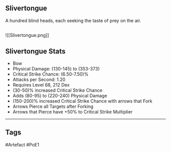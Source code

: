 ## Slivertongue
A hundred blind heads, each seeking the taste of prey on the air.
##
![[Slivertongue.png]]
## Slivertongue Stats
- Bow
- Physical Damage: (130-145) to (353-373)
- Critical Strike Chance: (6.50-7.50)%
- Attacks per Second: 1.20
- Requires Level 68, 212 Dex
- (30-50)% increased Critical Strike Chance
- Adds (80-95) to (220-240) Physical Damage
- (150-200)% increased Critical Strike Chance with arrows that Fork
- Arrows Pierce all Targets after Forking
- Arrows that Pierce have +50% to Critical Strike Multiplier


---
## Tags
#Artefact
#PoE1